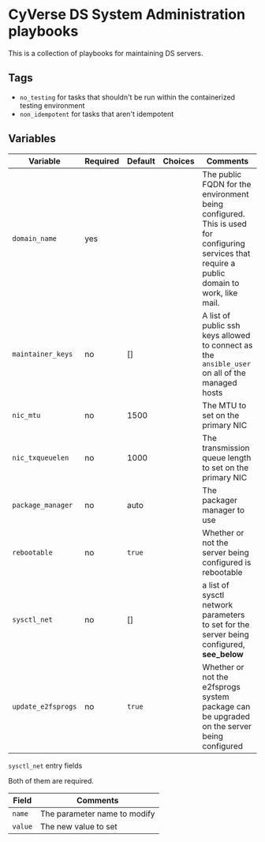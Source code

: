 # CyVerse DS System Administration playbooks

This is a collection of playbooks for maintaining DS servers.

## Tags

* `no_testing` for tasks that shouldn't be run within the containerized testing environment
* `non_idempotent` for tasks that aren't idempotent

## Variables

Variable           | Required | Default | Choices | Comments
------------------ | -------- |--------| ------- | --------
`domain_name`      | yes      |        |         | The public FQDN for the environment being configured. This is used for configuring services that require a public domain to work, like mail.
`maintainer_keys`  | no       | []     |         | A list of public ssh keys allowed to connect as the `ansible_user` on all of the managed hosts
`nic_mtu`          | no       | 1500   |         | The MTU to set on the primary NIC
`nic_txqueuelen`   | no       | 1000   |         | The transmission queue length to set on the primary NIC
`package_manager`  | no       | auto   |         | The packager manager to use
`rebootable`       | no       | `true` |         | Whether or not the server being configured is rebootable
`sysctl_net`       | no       | []     |         | a list of sysctl network parameters to set for the server being configured, __see_below__
`update_e2fsprogs` | no       | `true` |         | Whether or not the e2fsprogs system package can be upgraded on the server being configured

`sysctl_net` entry fields

Both of them are required.

Field    | Comments
-------- | --------
`name`   | The parameter name to modify
`value`  | The new value to set
